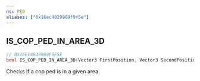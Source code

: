 ```yaml
---
ns: PED
aliases: ["0x16ec4839969f9f5e"]
---
```

## IS_COP_PED_IN_AREA_3D

```c
// 0x16EC4839969F9F5E
bool IS_COP_PED_IN_AREA_3D(Vector3 FirstPosition, Vector3 SecondPosition);
```

Checks if a cop ped is in a given area

